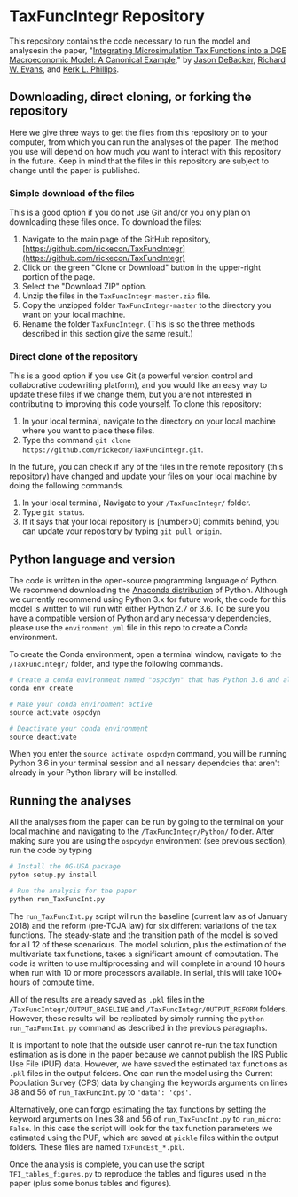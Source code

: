 # TaxFuncIntegr Repository
This repository contains the code necessary to run the model and analysesin the paper, "[Integrating Microsimulation Tax Functions into a DGE Macroeconomic Model: A Canonical Example](https://sites.google.com/site/rickecon/DEP_10pct.pdf)," by [Jason DeBacker](http://jasondebacker.com/), [Richard W. Evans](https://sites.google.com/site/rickecon/), and [Kerk L. Phillips](https://economics.byu.edu/Pages/Faculty%20Pages/Kerk-L.-Phillips.aspx).

## Downloading, direct cloning, or forking the repository
Here we give three ways to get the files from this repository on to your computer, from which you can run the analyses of the paper. The method you use will depend on how much you want to interact with this repository in the future. Keep in mind that the files in this repository are subject to change until the paper is published.

### Simple download of the files
This is a good option if you do not use Git and/or you only plan on downloading these files once. To download the files:

1. Navigate to the main page of the GitHub repository, [https://github.com/rickecon/TaxFuncIntegr](https://github.com/rickecon/TaxFuncIntegr)
2. Click on the green "Clone or Download" button in the upper-right portion of the page.
3. Select the "Download ZIP" option.
4. Unzip the files in the ```TaxFuncIntegr-master.zip``` file.
5. Copy the unzipped folder ```TaxFuncIntegr-master``` to the directory you want on your local machine.
6. Rename the folder ```TaxFuncIntegr```. (This is so the three methods described in this section give the same result.)

### Direct clone of the repository
This is a good option if you use Git (a powerful version control and collaborative codewriting platform), and you would like an easy way to update these files if we change them, but you are not interested in contributing to improving this code yourself. To clone this repository:

1. In your local terminal, navigate to the directory on your local machine where you want to place these files.
2. Type the command ```git clone https://github.com/rickecon/TaxFuncIntegr.git```.

In the future, you can check if any of the files in the remote repository (this repository) have changed and update your files on your local machine by doing the following commands.

1. In your local terminal, Navigate to your ```/TaxFuncIntegr/``` folder.
2. Type ```git status```.
3. If it says that your local repository is [number>0] commits behind, you can update your repository by typing ```git pull origin```.


## Python language and version
The code is written in the open-source programming language of Python. We recommend downloading the [Anaconda distribution](https://www.continuum.io/downloads) of Python. Although we currently recommend using Python 3.x for future work, the code for this model is written to will run with either Python 2.7 or 3.6. To be sure you have a compatible version of Python and any necessary dependencies, please use the `environment.yml` file in this repo to create a Conda environment.

To create the Conda environment, open a terminal window, navigate to the ```/TaxFuncIntegr/``` folder, and type the following commands.
```python
# Create a conda environment named "ospcdyn" that has Python 3.6 and all necessary dependencies
conda env create

# Make your conda environment active
source activate ospcdyn

# Deactivate your conda environment
source deactivate
```
When you enter the ```source activate ospcdyn``` command, you will be running Python 3.6 in your terminal session and all nessary dependcies that aren't already in your Python library will be installed.

## Running the analyses
All the analyses from the paper can be run by going to the terminal on your local machine and navigating to the ```/TaxFuncIntegr/Python/``` folder. After making sure you are using the `ospcydyn` environment (see previous section), run the code by typing
```python
# Install the OG-USA package
pyton setup.py install

# Run the analysis for the paper
python run_TaxFuncInt.py
```
The ```run_TaxFuncInt.py``` script wil run the baseline (current law as of January 2018) and the reform (pre-TCJA law) for six different variations of the tax functions.  The steady-state and the transition path of the model is solved for all 12 of these scenarious.  The model solution, plus the estimation of the multivariate tax functions, takes a significant amount of computation.  The code is written to use multiprocessing and will complete in around 10 hours when run with 10 or more processors available.  In serial, this will take 100+ hours of compute time.

All of the results are already saved as ```.pkl``` files in the ```/TaxFuncIntegr/OUTPUT_BASELINE``` and ```/TaxFuncIntegr/OUTPUT_REFORM``` folders. However, these results will be replicated by simply running the ```python run_TaxFuncInt.py``` command as described in the previous paragraphs.

It is important to note that the outside user cannot re-run the tax function estimation as is done in the paper because we cannot publish the IRS Public Use File (PUF) data. However, we have saved the estimated tax functions as ```.pkl``` files in the output folders.  One can run the model using the Current Population Survey (CPS) data by changing the keywords arguments on lines 38 and 56 of ```run_TaxFuncInt.py``` to `'data': 'cps'`.

Alternatively, one can forgo estimating the tax functions by setting the keyword arguments on lines 38 and 56 of ```run_TaxFuncInt.py``` to `run_micro: False`.  In this case the script will look for the tax function parameters we estimated using the PUF, which are saved at `pickle` files within the output folders.  These files are named ```TxFuncEst_*.pkl```.

Once the analysis is complete, you can use the script `TFI_tables_figures.py` to reproduce the tables and figures used in the paper (plus some bonus tables and figures).

